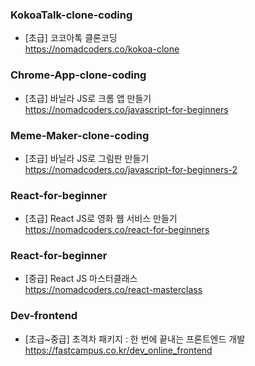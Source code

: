 ### KokoaTalk-clone-coding<br>

- [초급] 코코아톡 클론코딩<br>
  https://nomadcoders.co/kokoa-clone

### Chrome-App-clone-coding<br>

- [초급] 바닐라 JS로 크롬 앱 만들기<br>
  https://nomadcoders.co/javascript-for-beginners

### Meme-Maker-clone-coding<br>

- [초급] 바닐라 JS로 그림판 만들기<br>
  https://nomadcoders.co/javascript-for-beginners-2

### React-for-beginner<br>

- [초급] React JS로 영화 웹 서비스 만들기<br>
  https://nomadcoders.co/react-for-beginners

### React-for-beginner<br>

- [중급] React JS 마스터클래스<br>
  https://nomadcoders.co/react-masterclass

### Dev-frontend<br>

- [초급~중급] 초격차 패키지 : 한 번에 끝내는 프론트엔드 개발<br>
  https://fastcampus.co.kr/dev_online_frontend
